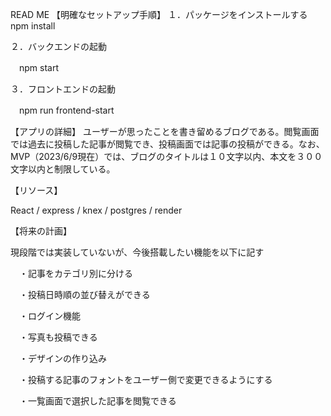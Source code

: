 READ ME 【明確なセットアップ手順】
１．パッケージをインストールする
    npm install

２．バックエンドの起動

　npm start

３．フロントエンドの起動

 　npm run frontend-start


【アプリの詳細】
ユーザーが思ったことを書き留めるブログである。閲覧画面では過去に投稿した記事が閲覧でき、投稿画面では記事の投稿ができる。なお、MVP（2023/6/9現在）では、ブログのタイトルは１０文字以内、本文を３００文字以内と制限している。

【リソース】

React / express / knex / postgres / render


【将来の計画】

  現段階では実装していないが、今後搭載したい機能を以下に記す

　・記事をカテゴリ別に分ける

　・投稿日時順の並び替えができる

　・ログイン機能

　・写真も投稿できる

　・デザインの作り込み

　・投稿する記事のフォントをユーザー側で変更できるようにする

　・一覧画面で選択した記事を閲覧できる
